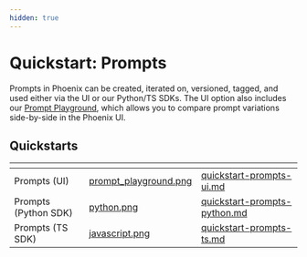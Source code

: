 ```yaml
---
hidden: true
---
```


# Quickstart: Prompts

Prompts in Phoenix can be created, iterated on, versioned, tagged, and used either via the UI or our Python/TS SDKs. The UI option also includes our [Prompt Playground](../overview-prompts/prompt-playground.md), which allows you to compare prompt variations side-by-side in the Phoenix UI.

## Quickstarts

<table data-view="cards"><thead><tr><th></th><th data-hidden data-card-cover data-type="files"></th><th data-hidden data-card-target data-type="content-ref"></th></tr></thead><tbody><tr><td>Prompts (UI)</td><td><a href="../../.gitbook/assets/prompt_playground.png">prompt_playground.png</a></td><td><a href="quickstart-prompts-ui.md">quickstart-prompts-ui.md</a></td></tr><tr><td>Prompts (Python SDK)</td><td><a href="../../.gitbook/assets/python.png">python.png</a></td><td><a href="quickstart-prompts-python.md">quickstart-prompts-python.md</a></td></tr><tr><td>Prompts (TS SDK)</td><td><a href="../../.gitbook/assets/javascript.png">javascript.png</a></td><td><a href="quickstart-prompts-ts.md">quickstart-prompts-ts.md</a></td></tr></tbody></table>

